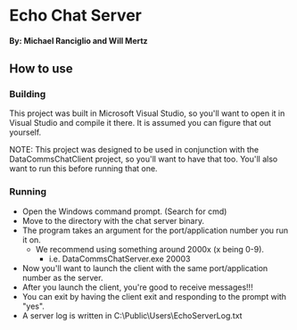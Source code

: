 # Echo Chat Server
#### By: Michael Ranciglio and Will Mertz

## How to use
### Building
This project was built in Microsoft Visual Studio, so you'll want to open it in
Visual Studio and compile it there. It is assumed you can figure that out
yourself.

NOTE: This project was designed to be used in conjunction with the
DataCommsChatClient project, so you'll want to have that too. You'll also want
to run this before running that one.

### Running
* Open the Windows command prompt. (Search for cmd)
* Move to the directory with the chat server binary.
* The program takes an argument for the port/application number you run it on.
	* We recommend using something around 2000x (x being 0-9).
		* i.e. DataCommsChatServer.exe 20003
* Now you'll want to launch the client with the same port/application number as
the server.
* After you launch the client, you're good to receive messages!!!
* You can exit by having the client exit and responding to the prompt with
"yes".
* A server log is written in C:\Public\Users\EchoServerLog.txt
